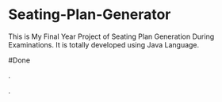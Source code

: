# Seating-Plan-Generator

This is My Final Year Project of Seating Plan Generation During Examinations. It is totally developed using Java Language.














































































#Done










































































































.




































































































































































































































































































































































































































































































.






































